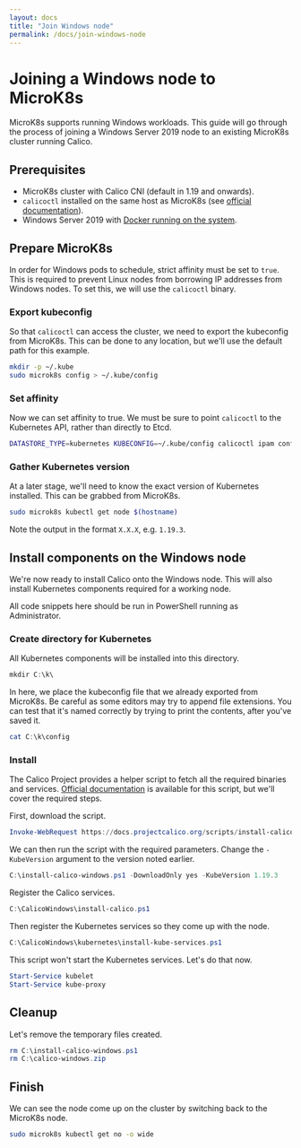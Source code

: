 ```yaml
---
layout: docs
title: "Join Windows node"
permalink: /docs/join-windows-node
---
```


# Joining a Windows node to MicroK8s

MicroK8s supports running Windows workloads.  This guide will go through the process of joining a Windows Server 2019 node to an existing MicroK8s cluster running Calico.

## Prerequisites

* MicroK8s cluster with Calico CNI (default in 1.19 and onwards).
* `calicoctl` installed on the same host as MicroK8s (see [official documentation](https://docs.projectcalico.org/getting-started/clis/calicoctl/install#installing-calicoctl-as-a-container-on-a-single-host)).
* Windows Server 2019 with [Docker running on the system](https://docs.microsoft.com/en-us/virtualization/windowscontainers/deploy-containers/deploy-containers-on-server).

## Prepare MicroK8s

In order for Windows pods to schedule, strict affinity must be set to `true`. This is required to prevent Linux nodes from borrowing IP addresses from Windows nodes.  To set this, we will use the `calicoctl` binary.

### Export kubeconfig

So that `calicoctl` can access the cluster, we need to export the kubeconfig from MicroK8s.  This can be done to any location, but we'll use the default path for this example.

```bash
mkdir -p ~/.kube
sudo microk8s config > ~/.kube/config
```

### Set affinity

Now we can set affinity to true.  We must be sure to point `calicoctl` to the Kubernetes API, rather than directly to Etcd.

```bash
DATASTORE_TYPE=kubernetes KUBECONFIG=~/.kube/config calicoctl ipam configure --strictaffinity=true
```

### Gather Kubernetes version

At a later stage, we'll need to know the exact version of Kubernetes installed.  This can be grabbed from MicroK8s.

```bash
sudo microk8s kubectl get node $(hostname)
```

Note the output in the format `X.X.X`, e.g. `1.19.3`.

## Install components on the Windows node

We're now ready to install Calico onto the Windows node.  This will also install Kubernetes components required for a working node.

All code snippets here should be run in PowerShell running as Administrator.

### Create directory for Kubernetes

All Kubernetes components will be installed into this directory.

```powershell
mkdir C:\k\
```

In here, we place the kubeconfig file that we already exported from MicroK8s.  Be careful as some editors may try to append file extensions.  You can test that it's named correctly by trying to print the contents, after you've saved it.

```powershell
cat C:\k\config
```

### Install

The Calico Project provides a helper script to fetch all the required binaries and services.  [Official documentation](https://docs.projectcalico.org/getting-started/windows-calico/standard) is available for this script, but we'll cover the required steps.

First, download the script.

```powershell
Invoke-WebRequest https://docs.projectcalico.org/scripts/install-calico-windows.ps1 -OutFile C:\install-calico-windows.ps1
```

We can then run the script with the required parameters.  Change the `-KubeVersion` argument to the version noted earlier.

```powershell
C:\install-calico-windows.ps1 -DownloadOnly yes -KubeVersion 1.19.3
```

Register the Calico services.

```powershell
C:\CalicoWindows\install-calico.ps1
```

Then register the Kubernetes services so they come up with the node.

```powershell
C:\CalicoWindows\kubernetes\install-kube-services.ps1
```

This script won't start the Kubernetes services.  Let's do that now.

```powershell
Start-Service kubelet
Start-Service kube-proxy
```

## Cleanup

Let's remove the temporary files created.

```powershell
rm C:\install-calico-windows.ps1
rm C:\calico-windows.zip
```

## Finish

We can see the node come up on the cluster by switching back to the MicroK8s node.

```bash
sudo microk8s kubectl get no -o wide
```
